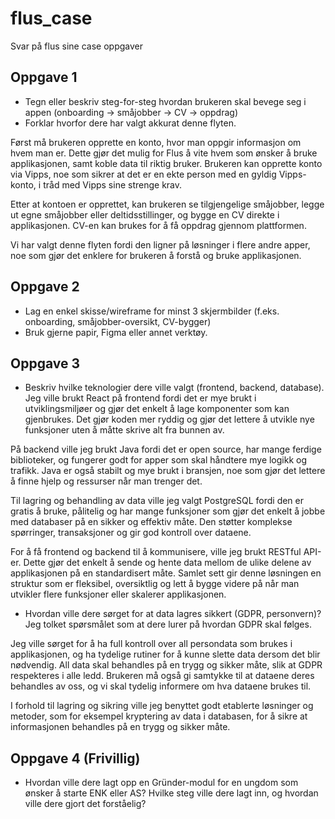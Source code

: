 # flus_case
Svar på flus sine case oppgaver

## Oppgave 1
- Tegn eller beskriv steg-for-steg hvordan brukeren skal bevege seg i appen (onboarding → småjobber → CV → oppdrag)
- Forklar hvorfor dere har valgt akkurat denne flyten.

Først må brukeren opprette en konto, hvor man oppgir informasjon om hvem man er. Dette gjør det mulig for Flus å vite hvem som ønsker å bruke applikasjonen, samt koble data til riktig bruker. Brukeren kan opprette konto via Vipps, noe som sikrer at det er en ekte person med en gyldig Vipps-konto, i tråd med Vipps sine strenge krav.

Etter at kontoen er opprettet, kan brukeren se tilgjengelige småjobber, legge ut egne småjobber eller deltidsstillinger, og bygge en CV direkte i applikasjonen. CV-en kan brukes for å få oppdrag gjennom plattformen.

Vi har valgt denne flyten fordi den ligner på løsninger i flere andre apper, noe som gjør det enklere for brukeren å forstå og bruke applikasjonen. 

## Oppgave 2
- Lag en enkel skisse/wireframe for minst 3 skjermbilder (f.eks. onboarding, småjobber-oversikt, CV-bygger)
- Bruk gjerne papir, Figma eller annet verktøy.

## Oppgave 3
- Beskriv hvilke teknologier dere ville valgt (frontend, backend, database).
Jeg ville brukt React på frontend fordi det er mye brukt i utviklingsmiljøer og gjør det enkelt å lage komponenter som kan gjenbrukes. Det gjør koden mer ryddig og gjør det lettere å utvikle nye funksjoner uten å måtte skrive alt fra bunnen av.

På backend ville jeg brukt Java fordi det er open source, har mange ferdige biblioteker, og fungerer godt for apper som skal håndtere mye logikk og trafikk. Java er også stabilt og mye brukt i bransjen, noe som gjør det lettere å finne hjelp og ressurser når man trenger det.

Til lagring og behandling av data ville jeg valgt PostgreSQL fordi den er gratis å bruke, pålitelig og har mange funksjoner som gjør det enkelt å jobbe med databaser på en sikker og effektiv måte. Den støtter komplekse spørringer, transaksjoner og gir god kontroll over dataene.

For å få frontend og backend til å kommunisere, ville jeg brukt RESTful API-er. Dette gjør det enkelt å sende og hente data mellom de ulike delene av applikasjonen på en standardisert måte. Samlet sett gir denne løsningen en struktur som er fleksibel, oversiktlig og lett å bygge videre på når man utvikler flere funksjoner eller skalerer applikasjonen.

- Hvordan ville dere sørget for at data lagres sikkert (GDPR, personvern)?
Jeg tolket spørsmålet som at dere lurer på hvordan GDPR skal følges.

Jeg ville sørget for å ha full kontroll over all persondata som brukes i applikasjonen, og ha tydelige rutiner for å kunne slette data dersom det blir nødvendig. All data skal behandles på en trygg og sikker måte, slik at GDPR respekteres i alle ledd. Brukeren må også gi samtykke til at dataene deres behandles av oss, og vi skal tydelig informere om hva dataene brukes til.

I forhold til lagring og sikring ville jeg benyttet godt etablerte løsninger og metoder, som for eksempel kryptering av data i databasen, for å sikre at informasjonen behandles på en trygg og sikker måte.

## Oppgave 4 (Frivillig) 
- Hvordan ville dere lagt opp en Gründer-modul for en ungdom som ønsker å starte ENK eller AS? Hvilke steg ville dere lagt inn, og hvordan ville dere gjort det forståelig?
